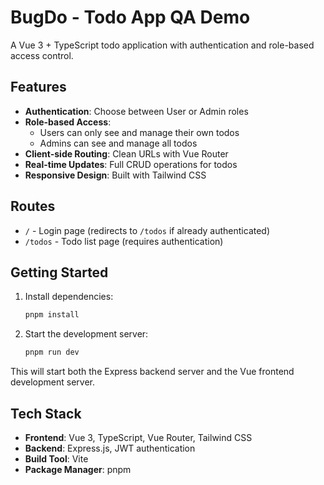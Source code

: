 # BugDo - Todo App QA Demo

A Vue 3 + TypeScript todo application with authentication and role-based access control.

## Features

- **Authentication**: Choose between User or Admin roles
- **Role-based Access**: 
  - Users can only see and manage their own todos
  - Admins can see and manage all todos
- **Client-side Routing**: Clean URLs with Vue Router
- **Real-time Updates**: Full CRUD operations for todos
- **Responsive Design**: Built with Tailwind CSS

## Routes

- `/` - Login page (redirects to `/todos` if already authenticated)
- `/todos` - Todo list page (requires authentication)

## Getting Started

1. Install dependencies:
   ```bash
   pnpm install
   ```

2. Start the development server:
   ```bash
   pnpm run dev
   ```

This will start both the Express backend server and the Vue frontend development server.

## Tech Stack

- **Frontend**: Vue 3, TypeScript, Vue Router, Tailwind CSS
- **Backend**: Express.js, JWT authentication
- **Build Tool**: Vite
- **Package Manager**: pnpm
